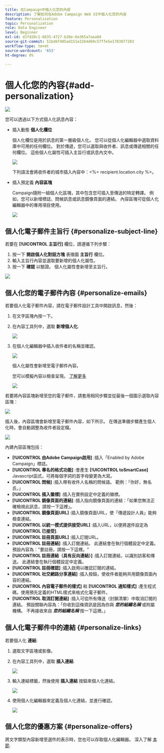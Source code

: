 ```yaml
---
title: 在Campaign中個人化您的內容
description: 了解如何在Adobe Campaign Web UI中個人化您的內容
feature: Personalization
topic: Personalization
role: Data Engineer
level: Beginner
exl-id: d1fd20c1-6835-4727-b20e-6e365a7aaa04
source-git-commit: 51bd6f405ad151e2264d69c57ffe5e1783077203
workflow-type: tm+mt
source-wordcount: '653'
ht-degree: 0%

---
```


# 個人化您的內容{#add-personalization}

![](../assets/do-not-localize/badge.png)

您可以透過以下方式個人化訊息內容：

* 插入動態 **個人化欄位**

   個人化欄位是用於訊息的第一層級個人化。 您可以從個人化編輯器中選取資料庫中可用的任何欄位。 對於傳遞，您可以選取與收件者、訊息或傳遞相關的任何欄位。 這些個人化屬性可插入主旨行或訊息內文中。

   ![](assets/perso-subject-line.png)

   下列語法會將收件者的城市插入內容中：&lt;%= recipient.location.city %>。

* 插入預定義 **內容區塊**

   Campaign隨附一組個人化區塊，其中包含您可插入至傳送的特定轉譯。 例如，您可以新增標誌、問候訊息或訊息鏡像頁面的連結。 內容區塊可從個人化編輯器中的專用項目使用。

   ![](assets/perso-content-blocks.png)
<!--
* Create **conditional content**

    Configure conditional content to add dynamic personalization based on the recipient’s profile for example. Text blocks and/or images are inserted when a particular condition is true.
-->

## 個人化電子郵件主旨行 {#personalize-subject-line}

若要在 **[!UICONTROL 主旨行]** 欄位，請遵循下列步驟：

1. 按一下 **開啟個人化對話方塊** 表徵圖 **主旨行** 欄位。
1. 輸入主旨行內容並選取要新增的個人化屬性。
1. 按一下 **確認** 以驗證。 個人化屬性會新增至主旨行。

![](assets/perso-subject.png)

## 個人化您的電子郵件內容 {#personalize-emails}

若要個人化電子郵件內容，請在電子郵件設計工具中開啟訊息，然後：

1. 在文字區塊內按一下。
1. 在內容工具列中，選取 **新增個人化**.

   ![](assets/perso-add-to-content.png)

1. 在個人化編輯器中插入收件者的名稱並確認。

   ![](assets/perso-add-name.png)

   個人化屬性會新增至電子郵件內容。

   您可以模擬內容以檢查呈現。 [了解更多](../preview-test/preview-content.md)

   ![](assets/perso-rendering.png)

若要將內容區塊新增至您的電子郵件，請套用相同步驟並從最後一個圖示選取內容區塊：

![](assets/perso-insert-block.png)

插入後，內容區塊會新增至電子郵件內容，如下所示。 在傳送準備步驟產生個人化時，會自動調整為收件者設定檔。

![](assets/perso-content-block-in-email.png)


內建內容區塊包括：
* **[!UICONTROL 由Adobe Campaign啟用]** :插入「Enabled by Adobe Campaign」標誌。
* **[!UICONTROL 專名的格式功能]** :會產生 **[!UICONTROL toSmartCase]** Javascript函式，可將每個字詞的首字母變更為大寫。
* **[!UICONTROL 問候]** :插入帶有收件人名稱的問候語。 範例：「你好，無名氏，」
* **[!UICONTROL 插入徽標]** :插入在實例設定中定義的徽標。
* **[!UICONTROL 鏡像頁面的連結]** :插入指向鏡像頁面的連結：「如果您無法正確檢視此訊息，請按一下這裡」。
* **[!UICONTROL 鏡像頁面URL]** :插入鏡像頁面URL，使「傳遞設計人員」能夠檢查連結。
* **[!UICONTROL 以統一模式提供接受URL]** :插入URL，以便將選件設定為 **[!UICONTROL 已接受]**.
* **[!UICONTROL 註冊頁面URL]** :插入訂閱URL。
* **[!UICONTROL 註冊連結]** :插入訂閱連結。 此連結會在執行個體設定中定義。 預設內容為：&quot;要註冊，請按一下這裡。&quot;
* **[!UICONTROL 註冊連結（具有反向連結）]** :插入訂閱連結，以識別訪客和傳送。 此連結會在執行個體設定中定義。
* **[!UICONTROL 註冊確認]** :插入啟用以確認訂閱的連結。
* **[!UICONTROL 社交網路分享連結]** :插入按鈕，使收件者能夠共用鏡像頁面內容的連結。
* **[!UICONTROL 內容電子郵件的樣式]** 和 **[!UICONTROL 通知樣式]** :產生程式碼，使用預先定義的HTML樣式來格式化電子郵件。
* **[!UICONTROL 取消訂閱連結]** :插入可從所有傳送（封鎖清單）中取消訂閱的連結。 預設關聯內容為：「你收到這條資訊是因為你與 ***您的組織名稱*** 或附屬機構。 不再接收來自 ***您的組織名稱*** 按一下這裡。」


## 個人化電子郵件中的連結 {#personalize-links}

若要個人化 **連結**:

1. 選取文字區塊或影像。
1. 在內容工具列中，選取 **插入連結**.

   ![](assets/perso-link.png)

1. 輸入連結標籤，然後使用 **插入連結** 按鈕來個人化連結。

   ![](assets/perso-link-insert-icon.png)

1. 使用個人化編輯器來定義及個人化連結，並進行確認。

   ![](assets/perso-link-edit.png)


## 個人化您的優惠方案 {#personalize-offers}

將文字類型內容新增至選件的表示時，您也可以存取個人化編輯器。 深入了解 [本節](../content/offers.md).
